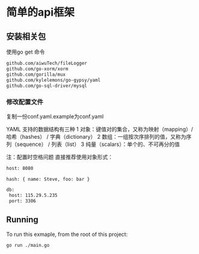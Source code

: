 # 简单的api框架

## 安装相关包
使用go get 命令

```sh
github.com/aiwuTech/fileLogger
github.com/go-xorm/xorm
github.com/gorilla/mux
github.com/kylelemons/go-gypsy/yaml
github.com/go-sql-driver/mysql
```

### 修改配置文件
复制一份conf.yaml.example为conf.yaml

YAML 支持的数据结构有三种
1 对象：键值对的集合，又称为映射（mapping）/ 哈希（hashes） / 字典（dictionary）
2 数组：一组按次序排列的值，又称为序列（sequence） / 列表（list）
3 纯量（scalars）：单个的、不可再分的值

注：配置时空格问题
直接推荐使用对象形式：
```sh
host: 8080  

hash: { name: Steve, foo: bar } 

db:
 host: 115.29.5.235
 port: 3306
```


## Running

To run this exmaple, from the root of this project:

```sh
go run ./main.go
```
